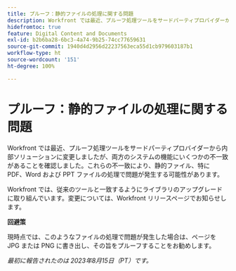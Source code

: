 ```yaml
---
title: プルーフ：静的ファイルの処理に関する問題
description: Workfront では最近、プルーフ処理ツールをサードパーティプロバイダーから内部ソリューションに変更しましたが、両方のシステムの機能にいくつかの不一致があることを確認しました。これらの不一致により、静的ファイル、特に PDF、Word および PPT ファイルの処理で問題が発生する可能性があります。回避策はあります。
hidefromtoc: true
feature: Digital Content and Documents
exl-id: b2b6ba28-6bc3-4a74-9b25-74cc77659631
source-git-commit: 1940d4d2956d22237563eca55d1cb979603187b1
workflow-type: ht
source-wordcount: '151'
ht-degree: 100%

---
```


# プルーフ：静的ファイルの処理に関する問題

<!--WF and WFP TOCs-->

Workfront では最近、プルーフ処理ツールをサードパーティプロバイダーから内部ソリューションに変更しましたが、両方のシステムの機能にいくつかの不一致があることを確認しました。これらの不一致により、静的ファイル、特に PDF、Word および PPT ファイルの処理で問題が発生する可能性があります。

Workfront では、従来のツールと一致するようにライブラリのアップグレードに取り組んでいます。変更については、Workfront リリースページでお知らせします。

**回避策**

現時点では、このようなファイルの処理で問題が発生した場合は、ページを JPG または PNG に書き出し、その旨をプルーフすることをお勧めします。

_最初に報告されたのは 2023年8月15日（PT）です。_

<!--CHECK ME - NO VIEWS APRIL-JUNE 2025-->

